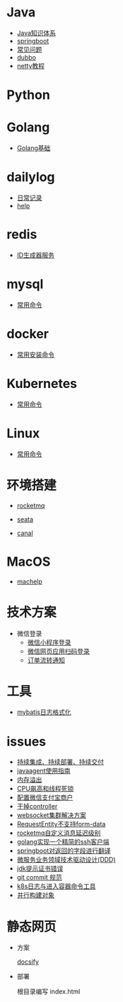#  Java

- [Java知识体系](source/java/Java知识体系.md)
- [springboot](source/java/springboot.md)
- [常见问题](source/java/常见问题.md)
- [dubbo](source/java/dubbo.md)
- [netty教程](source/java/netty教程.md)

# Python

# Golang

- [Golang基础](source/golang/golang基础.md)

# dailylog

- [日常记录](source/dailylog/dailylog.md)
- [help](source/dailylog/dailyloghelp.md)

# redis

- [ID生成器服务](source/redis/ID生成器服务.md)

# mysql

- [常用命令](source/mysql/mysql.md)

# docker

- [常用安装命令](source/docker/base-install.md)

# Kubernetes

- [常用命令](source/kubernetes/Kubernetes.md)

# Linux

- [常用命令](source/linux/linux.md)

# 环境搭建

- [rocketmq](source/create-env/rocketmq.md)
- [seata](source/create-env/seata.md)

- [canal](source/create-env/canal.md)

# MacOS

- [machelp](source/macos/machelp.md)


# 技术方案

-  微信登录
   - [微信小程序登录](https://app.diagrams.net/?mode=github#Hcdigho%2Fdraw.io%2Fmaster%2Ftechnical-scheme%2Fweixin-login%2F%E5%BE%AE%E4%BF%A1%E6%8E%88%E6%9D%83%E7%99%BB%E5%BD%95.drawio)
   - [微信网页应用扫码登录](https://app.diagrams.net/?mode=github#Hcdigho%2Fdraw.io%2Fmaster%2Ftechnical-scheme%2Fweixin-login%2F%E7%BD%91%E9%A1%B5%E5%BA%94%E7%94%A8%E5%BE%AE%E4%BF%A1%E6%89%AB%E7%A0%81%E7%99%BB%E9%99%86.drawio)
   - [订单流转通知](https://app.diagrams.net/?mode=github#Hcdigho%2Fdraw.io%2Fmaster%2Ftechnical-scheme%2Forder%2F%E8%AE%A2%E5%8D%95%E6%B5%81%E8%BD%AC%E9%80%9A%E7%9F%A5.drawio)

# 工具

- [mybatis日志格式化](https://note.siyho.cc/static/myBatisLog.html)

# issues

- [持续集成、持续部署、持续交付](source/issues/2023/09/18/持续集成、持续部署、持续交付.md)
- [javaagent使用指南](https://www.cnblogs.com/rickiyang/p/11368932.html)
- [内存溢出](source/java/jvm/排查OOM.md)
- [CPU飙高和线程死锁](source/java/jvm/CPU飙高和线程死锁.md)
- [配置微信支付宝商户](source/issues/2023/09/22/商户配置.md)
- [干掉controller](https://github.com/cdigho/start-boot/tree/master/other/start-boot-unified-request)
- [websocket集群解决方案](https://github.com/cdigho/spring-cloud-gateway-websocket)
- [RequestEntity不支持form-data](https://github.com/cdigho/start-boot-request-entity-formdata)
- [rocketmq自定义消息延迟级别](https://github.com/cdigho/rocketmq-message-delay-level/commit/d6ba63d6b75ea3da1157bbf67a1665a6169bbc4a)
- [golang实现一个精简的ssh客户端](https://github.com/cdigho/golang/tree/master/sshClient)
- [springboot对返回的字段进行翻译](https://github.com/cdigho/start-boot/commit/c3b1ec67b3625260ff6d321989369ef3ff71b9ab#diff-028d8313245f5d24e5f221256341169ccd5b2add829a6d2c3edfa8a3bb391b3e)
- [微服务业务领域技术驱动设计(DDD)](https://github.com/cdigho/ddd-demo)
- [jdk提示证书错误](source/issues/2023/10/09/jdk提示证书错误.md)
- [git commit 规范](source/issues/2023/10/24/git-commit-log-template.md)
- [k8s日志与进入容器命令工具](source/issues/2023/10/25/k8s-util.md)
- [并行构建对象](source/issues/2024/03/06/并行构建对象.md)

# 静态网页

- 方案

  [docsify](https://docsify.js.org/#/zh-cn/)

- 部署

  根目录编写 index.html


